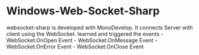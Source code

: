 # Windows-Web-Socket-Sharp
websocket-sharp is developed with MonoDevelop. It connects Server with client using the WebSocket.
learned and triggered the events 
            - WebSocket.OnOpen Event
            - WebSocket.OnMessage Event
            - WebSocket.OnError Event
            - WebSocket.OnClose Event
